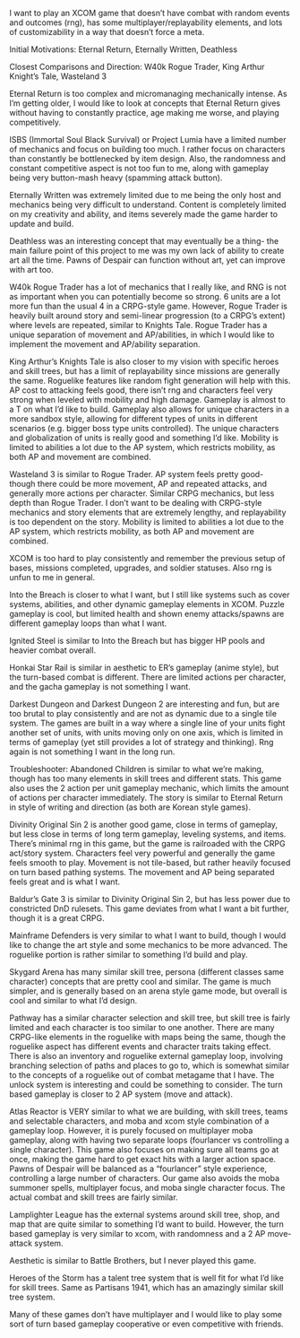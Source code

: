 I want to play an XCOM game that doesn’t have combat with random events and outcomes (rng), has some multiplayer/replayability elements, and lots of customizability in a way that doesn’t force a meta.

Initial Motivations: Eternal Return, Eternally Written, Deathless

Closest Comparisons and Direction: W40k Rogue Trader, King Arthur Knight’s Tale, Wasteland 3

Eternal Return is too complex and micromanaging mechanically intense. As I’m getting older, I would like to look at concepts that Eternal Return gives without having to constantly practice, age making me worse, and playing competitively.

ISBS (Immortal Soul Black Survival) or Project Lumia have a limited number of mechanics and focus on building too much. I rather focus on characters than constantly be bottlenecked by item design. Also, the randomness and constant competitive aspect is not too fun to me, along with gameplay being very button-mash heavy (spamming attack button).

Eternally Written was extremely limited due to me being the only host and mechanics being very difficult to understand. Content is completely limited on my creativity and ability, and items severely made the game harder to update and build.

Deathless was an interesting concept that may eventually be a thing- the main failure point of this project to me was my own lack of ability to create art all the time. Pawns of Despair can function without art, yet can improve with art too.

W40k Rogue Trader has a lot of mechanics that I really like, and RNG is not as important when you can potentially become so strong. 6 units are a lot more fun than the usual 4 in a CRPG-style game. However, Rogue Trader is heavily built around story and semi-linear progression (to a CRPG’s extent) where levels are repeated, similar to Knights Tale. Rogue Trader has a unique separation of movement and AP/abilities, in which I would like to implement the movement and AP/ability separation.

King Arthur’s Knights Tale is also closer to my vision with specific heroes and skill trees, but has a limit of replayability since missions are generally the same. Roguelike features like random fight generation will help with this. AP cost to attacking feels good, there isn’t rng and characters feel very strong when leveled with mobility and high damage. Gameplay is almost to a T on what I’d like to build. Gameplay also allows for unique characters in a more sandbox style, allowing for different types of units in different scenarios (e.g. bigger boss type units controlled). The unique characters and globalization of units is really good and something I’d like. Mobility is limited to abilities a lot due to the AP system, which restricts mobility, as both AP and movement are combined.

Wasteland 3 is similar to Rogue Trader. AP system feels pretty good- though there could be more movement, AP and repeated attacks, and generally more actions per character. Similar CRPG mechanics, but less depth than Rogue Trader. I don’t want to be dealing with CRPG-style mechanics and story elements that are extremely lengthy, and replayability is too dependent on the story. Mobility is limited to abilities a lot due to the AP system, which restricts mobility, as both AP and movement are combined.

XCOM is too hard to play consistently and remember the previous setup of bases, missions completed, upgrades, and soldier statuses. Also rng is unfun to me in general.

Into the Breach is closer to what I want, but I still like systems such as cover systems, abilities, and other dynamic gameplay elements in XCOM. Puzzle gameplay is cool, but limited health and shown enemy attacks/spawns are different gameplay loops than what I want.

Ignited Steel is similar to Into the Breach but has bigger HP pools and heavier combat overall.

Honkai Star Rail is similar in aesthetic to ER’s gameplay (anime style), but the turn-based combat is different. There are limited actions per character, and the gacha gameplay is not something I want.

Darkest Dungeon and Darkest Dungeon 2 are interesting and fun, but are too brutal to play consistently and are not as dynamic due to a single tile system. The games are built in a way where a single line of your units fight another set of units, with units moving only on one axis, which is limited in terms of gameplay (yet still provides a lot of strategy and thinking). Rng again is not something I want in the long run.

Troubleshooter: Abandoned Children is similar to what we’re making, though has too many elements in skill trees and different stats. This game also uses the 2 action per unit gameplay mechanic, which limits the amount of actions per character immediately. The story is similar to Eternal Return in style of writing and direction (as both are Korean style games).

Divinity Original Sin 2 is another good game, close in terms of gameplay, but less close in terms of long term gameplay, leveling systems, and items. There’s minimal rng in this game, but the game is railroaded with the CRPG act/story system. Characters feel very powerful and generally the game feels smooth to play. Movement is not tile-based, but rather heavily focused on turn based pathing systems. The movement and AP being separated feels great and is what I want.

Baldur’s Gate 3 is similar to Divinity Original Sin 2, but has less power due to constricted DnD rulesets. This game deviates from what I want a bit further, though it is a great CRPG.

Mainframe Defenders is very similar to what I want to build, though I would like to change the art style and some mechanics to be more advanced. The roguelike portion is rather similar to something I’d build and play.

Skygard Arena has many similar skill tree, persona (different classes same character) concepts that are pretty cool and similar. The game is much simpler, and is generally based on an arena style game mode, but overall is cool and similar to what I’d design.

Pathway has a similar character selection and skill tree, but skill tree is fairly limited and each character is too similar to one another. There are many CRPG-like elements in the roguelike with maps being the same, though the roguelike aspect has different events and character traits taking effect. There is also an inventory and roguelike external gameplay loop, involving branching selection of paths and places to go to, which is somewhat similar to the concepts of a roguelike out of combat metagame that I have. The unlock system is interesting and could be something to consider. The turn based gameplay is closer to 2 AP system (move and attack).

Atlas Reactor is VERY similar to what we are building, with skill trees, teams and selectable characters, and moba and xcom style combination of a gameplay loop. However, it is purely focused on multiplayer moba gameplay, along with having two separate loops (fourlancer vs controlling a single character). This game also focuses on making sure all teams go at once, making the game hard to get exact hits with a larger action space. Pawns of Despair will be balanced as a “fourlancer” style experience, controlling a large number of characters. Our game also avoids the moba summoner spells, multiplayer focus, and moba single character focus. The actual combat and skill trees are fairly similar.

Lamplighter League has the external systems around skill tree, shop, and map that are quite similar to something I’d want to build. However, the turn based gameplay is very similar to xcom, with randomness and a 2 AP move-attack system.

Aesthetic is similar to Battle Brothers, but I never played this game. 

Heroes of the Storm has a talent tree system that is well fit for what I’d like for skill trees. Same as Partisans 1941, which has an amazingly similar skill tree system. 

Many of these games don’t have multiplayer and I would like to play some sort of turn based gameplay cooperative or even competitive with friends.

<br>
